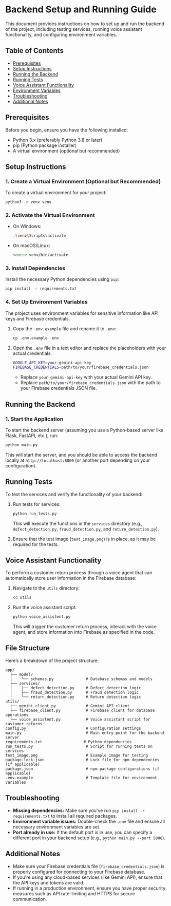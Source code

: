 # Backend Setup and Running Guide

This document provides instructions on how to set up and run the backend of the project, including testing services, running voice assistant functionality, and configuring environment variables.

## Table of Contents
- [Prerequisites](#prerequisites)
- [Setup Instructions](#setup-instructions)
- [Running the Backend](#running-the-backend)
- [Running Tests](#running-tests)
- [Voice Assistant Functionality](#voice-assistant-functionality)
- [Environment Variables](#environment-variables)
- [Troubleshooting](#troubleshooting)
- [Additional Notes](#additional-notes)

## Prerequisites

Before you begin, ensure you have the following installed:

- Python 3.x (preferably Python 3.8 or later)
- pip (Python package installer)
- A virtual environment (optional but recommended)

## Setup Instructions

### 1. Create a Virtual Environment (Optional but Recommended)

To create a virtual environment for your project:
```bash
python3 -m venv venv
```

### 2. Activate the Virtual Environment

- On Windows:
  ```bash
  .\venv\Scripts\activate
  ```
- On macOS/Linux:
  ```bash
  source venv/bin/activate
  ```

### 3. Install Dependencies

Install the necessary Python dependencies using `pip`:
```bash
pip install -r requirements.txt
```

### 4. Set Up Environment Variables

The project uses environment variables for sensitive information like API keys and Firebase credentials.

1. Copy the `.env.example` file and rename it to `.env`:
   ```bash
   cp .env.example .env
   ```

2. Open the `.env` file in a text editor and replace the placeholders with your actual credentials:
   ```bash
   GOOGLE_API_KEY=your-gemini-api-key
   FIREBASE_CREDENTIALS=path/to/your/firebase_credentials.json
   ```
   - Replace `your-gemini-api-key` with your actual Gemini API key.
   - Replace `path/to/your/firebase_credentials.json` with the path to your Firebase credentials JSON file.

## Running the Backend

### 1. Start the Application

To start the backend server (assuming you use a Python-based server like Flask, FastAPI, etc.), run:
```bash
python main.py
```

This will start the server, and you should be able to access the backend locally at `http://localhost:8000` (or another port depending on your configuration).

## Running Tests

To test the services and verify the functionality of your backend:

1. Run tests for services:
   ```bash
   python run_tests.py
   ```

   This will execute the functions in the `services` directory (e.g., `defect_detection.py`, `fraud_detection.py`, and `return_detection.py`).

2. Ensure that the test image (`test_image.png`) is in place, as it may be required for the tests.

## Voice Assistant Functionality

To perform a customer return process through a voice agent that can automatically store user information in the Firebase database:

1. Navigate to the `utils` directory:
   ```bash
   cd utils
   ```

2. Run the voice assistant script:
   ```bash
   python voice_assistent.py
   ```

   This will trigger the customer return process, interact with the voice agent, and store information into Firebase as specified in the code.

## File Structure

Here’s a breakdown of the project structure:

```
app/
  ├── model/
  │    └── schemas.py              # Database schemas and models
  ├── services/
  │    ├── defect_detection.py     # Defect detection logic
  │    ├── fraud_detection.py      # Fraud detection logic
  │    └── return_detection.py     # Return detection logic
utils/
  ├── gemini_client.py             # Gemini API client
  ├── firebase_client.py           # Firebase client for database operations
  └── voice_assistent.py           # Voice assistant script for customer returns
config.py                          # Configuration settings
main.py                            # Main entry point for the backend server
requirements.txt                  # Python dependencies
run_tests.py                       # Script for running tests on services
test_image.png                     # Example image for testing
package-lock.json                  # Lock file for npm dependencies (if applicable)
package.json                       # npm package configurations (if applicable)
.env.example                       # Template file for environment variables
```

## Troubleshooting

- **Missing dependencies:** Make sure you've run `pip install -r requirements.txt` to install all required packages.
- **Environment variable issues:** Double-check the `.env` file and ensure all necessary environment variables are set.
- **Port already in use:** If the default port is in use, you can specify a different port in your backend setup (e.g., `python main.py --port 5000`).

## Additional Notes

- Make sure your Firebase credentials file (`firebase_credentials.json`) is properly configured for connecting to your Firebase database.
- If you're using any cloud-based services (like Gemini API), ensure that the API keys and tokens are valid.
- If running in a production environment, ensure you have proper security measures such as API rate-limiting and HTTPS for secure communication.